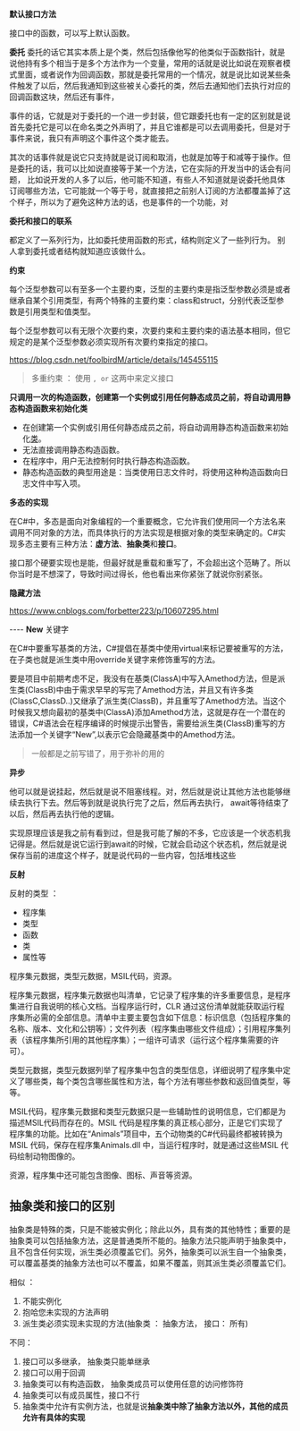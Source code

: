 
**默认接口方法**

接口中的函数，可以写上默认函数。

**委托**
委托的话它其实本质上是个类，然后包括像他写的他类似于函数指针，就是说他持有多个相当于是多个方法作为一个变量，常用的话就是说比如说在观察者模式里面，或者说作为回调函数，那就是委托常用的一个情况，就是说比如说某些条件触发了以后，然后我通知到这些被关心委托的类，然后去通知他们去执行对应的回调函数这块，然后还有事件，

事件的话，它就是对于委托的一个进一步封装，但它跟委托也有一定的区别就是说首先委托它是可以在命名类之外声明了，并且它谁都是可以去调用委托，但是对于事件来说，我只有声明这个事件这个类才能去。

其次的话事件就是说它只支持就是说订阅和取消，也就是加等于和减等于操作。但是委托的话，我可以比如说直接等于某一个方法，它在实际的开发当中的话会有问题，
比如说开发的人多了以后，他可能不知道，有些人不知道就是说委托他具体订阅哪些方法，它可能就一个等于号，就直接把之前别人订阅的方法都覆盖掉了这个样子，所以为了避免这种方法的话，也是事件的一个功能，对


**委托和接口的联系**

都定义了一系列行为，比如委托使用函数的形式，结构则定义了一些列行为。 别人拿到委托或者结构就知道应该做什么。


**约束** 

每个泛型参数可以有至多一个主要约束，泛型的主要约束是指泛型参数必须是或者继承自某个引用类型，有两个特殊的主要约束：class和struct，分别代表泛型参数是引用类型和值类型。

每个泛型参数可以有无限个次要约束，次要约束和主要约束的语法基本相同，但它规定的是某个泛型参数必须实现所有次要约束指定的接口。

https://blog.csdn.net/foolbirdM/article/details/145455115

> 多重约束 ： 使用 `, or`  这两中来定义接口


**只调用一次的构造函数，创建第一个实例或引用任何静态成员之前，将自动调用静态构造函数来初始化类**

- 在创建第一个实例或引用任何静态成员之前，将自动调用静态构造函数来初始化[类](http://msdn.microsoft.com/zh-cn/library/0b0thckt%28v=vs.80%29.aspx)。
- 无法直接调用静态构造函数。
- 在程序中，用户无法控制何时执行静态构造函数。
- 静态构造函数的典型用途是：当类使用日志文件时，将使用这种构造函数向日志文件中写入项。


**多态的实现**

在C#中，多态是面向对象编程的一个重要概念，它允许我们使用同一个方法名来调用不同对象的方法，而具体执行的方法实现是根据对象的类型来确定的。C#实现多态主要有三种方法：**虚方法**、**抽象类**和**接口**。

接口那个硬要实现也是能，但最好就是重载和重写了，不会超出这个范畴了。所以你当时是不想深了，导致时间过得长，他也看出来你紧张了就说你别紧张。


**隐藏方法**

https://www.cnblogs.com/forbetter223/p/10607295.html

---- **New** 关键字

在C#中要重写基类的方法，C#提倡在基类中使用virtual来标记要被重写的方法，在子类也就是派生类中用override关键字来修饰重写的方法。

要是项目中前期考虑不足，我没有在基类(ClassA)中写入Amethod方法，但是派生类(ClassB)中由于需求早早的写完了Amethod方法，并且又有许多类(ClassC,ClassD..)又继承了派生类(ClassB)，并且重写了Amethod方法。当这个时候我又想向最初的基类中(ClassA)添加Amethod方法，这就是存在一个潜在的错误，C#语法会在程序编译的时候提示出警告，需要给派生类(ClassB)重写的方法添加一个关键字“New”,以表示它会隐藏基类中的Amethod方法。

> 一般都是之前写错了，用于弥补的用的


**异步**

他可以就是说挂起，然后就是说不阻塞线程。对，然后就是说让其他方法也能够继续去执行下去。然后等到就是说执行完了之后，然后再去执行， await等待结束了以后，然后再去执行他的逻辑。

实现原理应该是我之前有看到过，但是我可能了解的不多，它应该是一个状态机我记得是。然后就是说它运行到await的时候，它就会启动这个状态机，然后就是说保存当前的进度这个样子，就是说代码的一些内容，包括堆栈这些



**反射**

反射的类型 ：

- 程序集
- 类型
- 函数
- 类
- 属性等

程序集元数据，类型元数据，MSIL代码，资源。

程序集元数据，程序集元数据也叫清单，它记录了程序集的许多重要信息，是程序集进行自我说明的核心文档。当程序运行时，CLR 通过这份清单就能获取运行程序集所必需的全部信息。清单中主要主要包含如下信息：标识信息（包括程序集的名称、版本、文化和公钥等）；文件列表（程序集由哪些文件组成）；引用程序集列表（该程序集所引用的其他程序集）；一组许可请求（运行这个程序集需要的许可）。

类型元数据，类型元数据列举了程序集中包含的类型信息，详细说明了程序集中定义了哪些类，每个类包含哪些属性和方法，每个方法有哪些参数和返回值类型，等等。

MSIL代码，程序集元数据和类型元数据只是一些辅助性的说明信息，它们都是为描述MSIL代码而存在的。MSIL 代码是程序集的真正核心部分，正是它们实现了程序集的功能。比如在“Animals”项目中，五个动物类的C#代码最终都被转换为MSIL 代码，保存在程序集Animals.dll 中，当运行程序时，就是通过这些MSIL 代码绘制动物图像的。

资源，程序集中还可能包含图像、图标、声音等资源。


## 抽象类和接口的区别

抽象类是特殊的类，只是不能被实例化；除此以外，具有类的其他特性；重要的是抽象类可以包括抽象方法，这是普通类所不能的。抽象方法只能声明于抽象类中，且不包含任何实现，派生类必须覆盖它们。另外，抽象类可以派生自一个抽象类，可以覆盖基类的抽象方法也可以不覆盖，如果不覆盖，则其派生类必须覆盖它们。


相似 ：
1. 不能实例化
2. 抱哈您未实现的方法声明
3. 派生类必须实现未实现的方法(抽象类 ： 抽象方法，  接口： 所有)


不同：
1. 接口可以多继承， 抽象类只能单继承
2. 接口可以用于回调
3. 抽象类可以有构造函数， 抽象类成员可以使用任意的访问修饰符
4. 抽象类可以有成员属性，接口不行 
5. 抽象类中允许有实例方法，也就是说**抽象类中除了抽象方法以外，其他的成员允许有具体的实现**